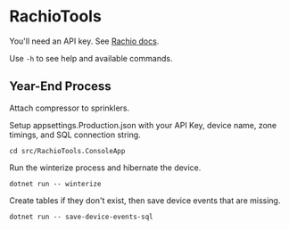 # RachioTools

You'll need an API key. See [Rachio docs](https://rachio.readme.io/reference/getting-started).

Use `-h` to see help and available commands.

## Year-End Process

Attach compressor to sprinklers.

Setup appsettings.Production.json with your API Key, device name, zone timings, and SQL connection string.

`cd src/RachioTools.ConsoleApp`

Run the winterize process and hibernate the device.

`dotnet run -- winterize`

Create tables if they don't exist, then save device events that are missing.

`dotnet run -- save-device-events-sql`
